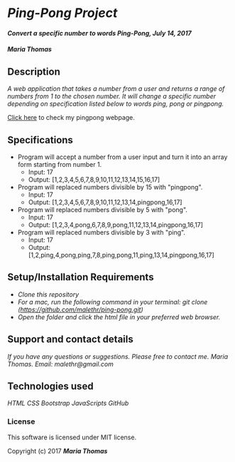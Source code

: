 # _Ping-Pong Project_

#### _Convert a specific number to words Ping-Pong, July 14, 2017_

#### _**Maria Thomas**_

## Description

_A web application that takes a number from a user and returns a range of numbers from 1 to the chosen number. It will change a specific number depending on specification listed below to words ping, pong or pingpong._

[Click here](https://malethr.github.io/ping-pong/) to check my pingpong webpage.

## Specifications

* Program will accept a number from a user input and turn it into an array form starting from number 1.
  * Input: 17
  * Output: [1,2,3,4,5,6,7,8,9,10,11,12,13,14,15,16,17]
* Program will replaced numbers divisible by 15 with "pingpong".
  * Input: 17
  * Output: [1,2,3,4,5,6,7,8,9,10,11,12,13,14,pingpong,16,17]
* Program will replaced numbers divisible by 5 with "pong".
  * Input: 17
  * Output: [1,2,3,4,pong,6,7,8,9,pong,11,12,13,14,pingpong,16,17]
* Program will replaced numbers divisible by 3 with "ping".
  * Input: 17
  * Output: [1,2,ping,4,pong,ping,7,8,ping,pong,11,ping,13,14,pingpong,16,17]

## Setup/Installation Requirements

* _Clone this repository_
* _For a mac, run the following command in your terminal:
git clone (https://github.com/malethr/ping-pong.git)_
* _Open the folder and click the html file in your preferred web browser._

## Support and contact details

_If you have any questions or suggestions. Please free to contact me._
_Maria Thomas. Email: malethr@gmail.com_


## Technologies used
_HTML_
_CSS_
_Bootstrap_
_JavaScripts_
_GitHub_

### License

This software is licensed under MIT license.

Copyright (c) 2017 **_Maria Thomas_**
